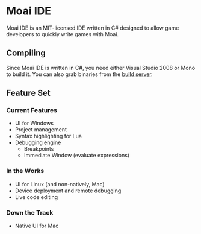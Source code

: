 # Moai IDE
Moai IDE is an MIT-licensed IDE written in C# designed to allow game developers to quickly write games with Moai.

## Compiling
Since Moai IDE is written in C#, you need either Visual Studio 2008 or Mono to build it.  You can also grab binaries from the [build server](http://build.redpointsoftware.com.au/job/Moai%20IDE/).

## Feature Set

### Current Features
* UI for Windows
* Project management
* Syntax highlighting for Lua
* Debugging engine
  * Breakpoints
  * Immediate Window (evaluate expressions)

### In the Works
* UI for Linux (and non-natively, Mac)
* Device deployment and remote debugging
* Live code editing

### Down the Track
* Native UI for Mac